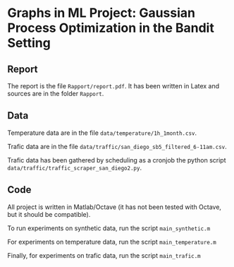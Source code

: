 # Graphs in ML Project: Gaussian Process Optimization in the Bandit Setting

## Report
The report is the file ```Rapport/report.pdf```. It has been written in Latex and sources are in the folder ```Rapport```.

## Data
Temperature data are in the file ```data/temperature/1h_1month.csv```.

Trafic data are in the file ```data/traffic/san_diego_sb5_filtered_6-11am.csv```.

Trafic data has been gathered by scheduling as a cronjob the python script ```data/traffic/traffic_scraper_san_diego2.py```.

## Code
All project is written in Matlab/Octave (it has not been tested with Octave, but it should be compatible).

To run experiments on synthetic data, run the script ```main_synthetic.m```

For experiments on temperature data, run the script ```main_temperature.m```

Finally, for experiments on trafic data, run the script ```main_trafic.m```
